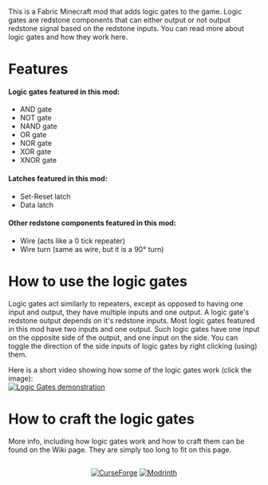 This is a Fabric Minecraft mod that adds logic gates to the game. Logic gates are redstone components that can either output or not output redstone signal based on the redstone inputs. You can read more about logic gates and how they work here.  

# Features
#### Logic gates featured in this mod:
- AND gate
- NOT gate
- NAND gate
- OR gate
- NOR gate
- XOR gate
- XNOR gate
  
#### Latches featured in this mod:
- Set-Reset latch
- Data latch
  
#### Other redstone components featured in this mod:
- Wire (acts like a 0 tick repeater)
- Wire turn (same as wire, but it is a 90° turn)

# How to use the logic gates
Logic gates act similarly to repeaters, except as opposed to having one input and output, they have multiple inputs and one output. A logic gate's redstone output depends on it's redstone inputs. Most logic gates featured in this mod have two inputs and one output. Such logic gates have one input on the opposite side of the output, and one input on the side. You can toggle the direction of the side inputs of logic gates by right clicking (using) them.  
  
Here is a short video showing how some of the logic gates work (click the image):<br/>
[![Logic Gates demonstration](https://img.youtube.com/vi/NAuzft5aIPM/0.jpg)](https://www.youtube.com/watch?v=NAuzft5aIPM)

# How to craft the logic gates
More info, including how logic gates work and how to craft them can be found on the Wiki page. They are simply too long to fit on this page.

##
<p align=center>
  <a href="https://www.curseforge.com/minecraft/mc-mods/logic-gates-fabric"><img alt="CurseForge" src="https://cf.way2muchnoise.eu/596687.svg"/></a>
  <a href="https://modrinth.com/mod/logic-gates-fabric"><img alt="Modrinth" src="https://img.shields.io/modrinth/dt/Oml2NJFF?label=Modrinth"></a>
</p>
